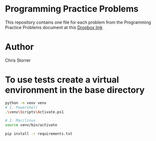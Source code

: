 # Programming Practice Problems

This repository contains one file for each problem from the Programming Practice Problems document at this [Dropbox link](https://paper.dropbox.com/doc/Programming-practice-problems-Chris-Storrer--B~fqezylxxA~8OztgZB9yvNsAg-x7jcFwZMg99QETeN5RMau)

# Author
Chris Storrer

# To use tests create a virtual environment in the base directory
```bash
python -m venv venv
# 1. Powershell
.\venv\Scripts\Activate.ps1

# 2. Mac/linux
source venv/bin/activate

pip install -r requirements.txt
```